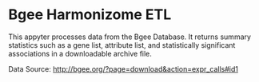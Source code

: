 # Bgee Harmonizome ETL

This appyter processes data from the Bgee Database. It returns summary statistics such as a gene list, attribute list, and statistically significant associations in a downloadable archive file.

Data Source: http://bgee.org/?page=download&action=expr_calls#id1
